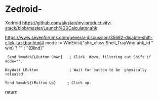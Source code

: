 # Zedroid-
Xedroid
https://github.com/alystair/my-productivity-stack/blob/master/Launch%20Calculator.ahk

https://www.sevenforums.com/general-discussion/35682-disable-shift-click-taskbar.html#
mode :=  WinExist("ahk_class Shell_TrayWnd ahk_id " win) ? "" : "{Blind}"

     Send %mode%{LButton Down}   ; Click  down, filtering out Shift if mode="".

    KeyWait LButton              ; Wait for button to be  physically released.

    Send %mode%{LButton Up}     ; Click up.

return
